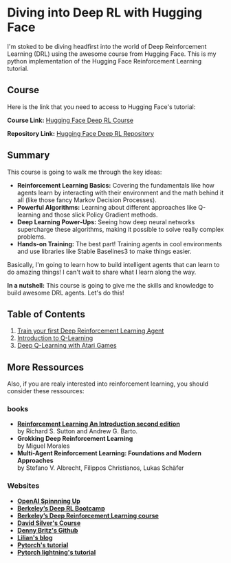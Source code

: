 # Diving into Deep RL with Hugging Face

I'm stoked to be diving headfirst into the world of Deep Reinforcement Learning (DRL) using the awesome course from Hugging Face.
This is my python implementation of the Hugging Face Reinforcement Learning tutorial.

## Course

Here is the link that you need to access to Hugging Face's tutorial:

**Course Link:** [Hugging Face Deep RL Course](https://huggingface.co/learn/deep-rl-course/en/unit0/introduction)

**Repository Link:** [Hugging Face Deep RL Repository](https://github.com/huggingface/deep-rl-class)

## Summary

This course is going to walk me through the key ideas:

* **Reinforcement Learning Basics:**  Covering the fundamentals like how agents learn by interacting with their environment and the math behind it all (like those fancy Markov Decision Processes).
* **Powerful Algorithms:**  Learning about different approaches like Q-learning and those slick Policy Gradient methods. 
* **Deep Learning Power-Ups:**  Seeing how deep neural networks supercharge these algorithms, making it possible to solve really complex problems.
* **Hands-on Training:**  The best part! Training agents in cool environments and use libraries like Stable Baselines3 to make things easier.

Basically, I'm going to learn how to build intelligent agents that can learn to do amazing things! I can't wait to share what I learn along the way. 

**In a nutshell:** This course is going to give me the skills and knowledge to build awesome DRL agents. Let's do this!

## Table of Contents

1. [Train your first Deep Reinforcement Learning Agent](https://github.com/Lucien-MG/deep-rl-hugging-face/tree/main/units/unit_1)
2. [Introduction to Q-Learning](https://github.com/Lucien-MG/deep-rl-hugging-face/tree/main/units/unit_2)
3. [Deep Q-Learning with Atari Games](https://github.com/Lucien-MG/deep-rl-hugging-face/tree/main/units/unit_3)

## More Ressources

Also, if you are realy interested into reinforcement learning, you should consider these ressources:

### books

* [**Reinforcement Learning An Introduction second edition**](http://incompleteideas.net/book/the-book.html)  
by Richard S. Sutton and Andrew G. Barto.
* **Grokking Deep Reinforcement Learning**  
by Miguel Morales
* **Multi-Agent Reinforcement Learning: Foundations and Modern Approaches**  
by Stefano V. Albrecht,  Filippos Christianos,  Lukas Schäfer

### Websites

* [**OpenAI Spinnning Up**](https://spinningup.openai.com/en/latest)
* [**Berkeley’s Deep RL Bootcamp**](https://sites.google.com/view/deep-rl-bootcamp/lectures)
* [**Berkeley’s Deep Reinforcement Learning course**](http://rail.eecs.berkeley.edu/deeprlcourse/)
* [**David Silver's Course**](https://www.davidsilver.uk/teaching/)
* [**Denny Britz's Github**](https://github.com/dennybritz/reinforcement-learning)
* [**Lilian's blog**](https://lilianweng.github.io/)
* [**Pytorch's tutorial**](https://pytorch.org/tutorials/intermediate/reinforcement_q_learning.html)
* [**Pytorch lightning's tutorial**](https://lightning.ai/docs/pytorch/stable/notebooks/lightning_examples/reinforce-learning-DQN.html)